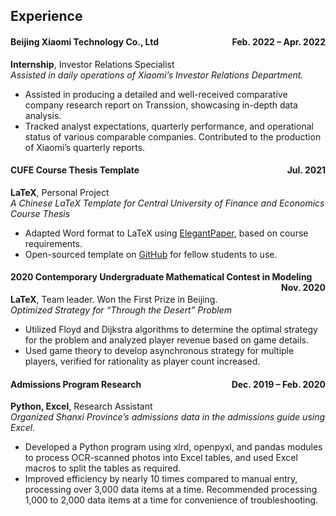 ## Experience

#### Beijing Xiaomi Technology Co., Ltd <span style="float:right">Feb. 2022 – Apr. 2022</span>
  **Internship**, Investor Relations Specialist  
  *Assisted in daily operations of Xiaomi’s Investor Relations Department.*
  - Assisted in producing a detailed and well-received comparative company research report on Transsion, showcasing in-depth data analysis.
  - Tracked analyst expectations, quarterly performance, and operational status of various comparable companies. Contributed to the production of Xiaomi’s quarterly reports.
    
#### CUFE Course Thesis Template <span style="float:right">Jul. 2021</span>
  **LaTeX**, Personal Project  
  *A Chinese LaTeX Template for Central University of Finance and Economics Course Thesis*
  - Adapted Word format to LaTeX using <a href="https://github.com/ElegantLaTeX/ElegantPaper">ElegantPaper</a>, based on course requirements.
  - Open-sourced template on <a href="https://github.com/zigzaghumor/CUFE-CourseThesis">GitHub</a> for fellow students to use.

    
#### 2020 Contemporary Undergraduate Mathematical Contest in Modeling <span style="float:right">Nov. 2020</span>
  **LaTeX**, Team leader. Won the First Prize in Beijing.  
  *Optimized Strategy for “Through the Desert” Problem*
  - Utilized Floyd and Dijkstra algorithms to determine the optimal strategy for the problem and analyzed player revenue based on game details.
  - Used game theory to develop asynchronous strategy for multiple players, verified for rationality as player count increased.

#### Admissions Program Research <span style="float:right">Dec. 2019 – Feb. 2020</span>
  **Python, Excel**, Research Assistant  
  *Organized Shanxi Province’s admissions data in the admissions guide using Excel.*
  - Developed a Python program using xlrd, openpyxl, and pandas modules to process OCR-scanned photos into Excel tables, and used Excel macros to split the tables as required.
  - Improved efficiency by nearly 10 times compared to manual entry, processing over 3,000 data items at a time. Recommended processing 1,000 to 2,000 data items at a time for convenience of troubleshooting.
